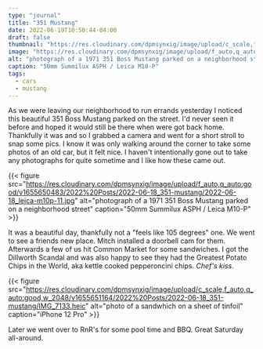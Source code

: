 ```yaml
---
type: "journal"
title: "351 Mustang"
date: 2022-06-19T10:50:44-04:00
draft: false
thumbnail: "https://res.cloudinary.com/dpmsynxig/image/upload/c_scale,f_auto,q_auto:good,w_740/v1655650483/2022%20Posts/2022-06-18_351-mustang/2022-06-18_leica-m10p-1.jpg"
image: "https://res.cloudinary.com/dpmsynxig/image/upload/f_auto,q_auto:good/v1655650483/2022%20Posts/2022-06-18_351-mustang/2022-06-18_leica-m10p-1.jpg"
alt: "photograph of a 1971 351 Boss Mustang parked on a neighborhood street"
caption: "50mm Summilux ASPH / Leica M10-P"
tags:
  - cars
  - mustang
---
```


As we were leaving our neighborhood to run errands yesterday I noticed this beautiful 351 Boss Mustang parked on the street. I'd never seen it before and hoped it would still be there when were got back home. Thankfully it was and so I grabbed a camera and went for a short stroll to snap some pics. I know it was only walking around the corner to take some photos of an old car, but it felt nice. I haven't intentionally gone out to take any photographs for quite sometime and I like how these came out.

{{< figure src="https://res.cloudinary.com/dpmsynxig/image/upload/f_auto,q_auto:good/v1655650483/2022%20Posts/2022-06-18_351-mustang/2022-06-18_leica-m10p-11.jpg" alt="photograph of a 1971 351 Boss Mustang parked on a neighborhood street" caption="50mm Summilux ASPH / Leica M10-P" >}}

It was a beautiful day, thankfully not a "feels like 105 degrees" one. We went to see a friends new place. Mitch installed a doorbell cam for them. Afterwards a few of us hit Common Market for some sandwiches. I got the Dillworth Scandal and was also happy to see they had the Greatest Potato Chips in the World, aka kettle cooked pepperoncini chips. _Chef's kiss_.

{{< figure src="https://res.cloudinary.com/dpmsynxig/image/upload/c_scale,f_auto,q_auto:good,w_2048/v1655651164/2022%20Posts/2022-06-18_351-mustang/IMG_7133.heic" alt="photo of a sandwhich on a sheet of tinfoil" caption="iPhone 12 Pro" >}}

Later we went over to RnR's for some pool time and BBQ. Great Saturday all-around.
